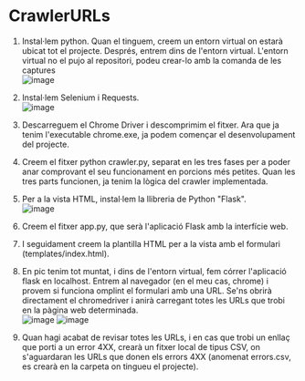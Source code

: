 # CrawlerURLs
1. Instal·lem python. Quan el tinguem, creem un entorn virtual on estarà ubicat tot el projecte. Després, entrem dins de l'entorn virtual. L'entorn virtual no el pujo al repositori, podeu crear-lo amb la comanda de les captures <br/>
   ![image](https://github.com/user-attachments/assets/3fd2328d-c6ac-4478-b1d5-9a67bd58950b)

2. Instal·lem Selenium i Requests. <br/>
   ![image](https://github.com/user-attachments/assets/66c3ef92-1798-4a27-a63e-003c8c2d7feb)

3. Descarreguem el Chrome Driver i descomprimim el fitxer. Ara que ja tenim l'executable chrome.exe, ja podem començar el desenvolupament del projecte.
   
4. Creem el fitxer python crawler.py, separat en les tres fases per a poder anar comprovant el seu funcionament en porcions més petites. Quan les tres parts funcionen, ja tenim la lògica del crawler implementada.

5. Per a la vista HTML, instal·lem la llibreria de Python "Flask". <br/>
   ![image](https://github.com/user-attachments/assets/64da97a5-be30-47f5-9eae-6ae9aa490119)

6. Creem el fitxer app.py, que serà l'aplicació Flask amb la interfície web.

7. I seguidament creem la plantilla HTML per a la vista amb el formulari (templates/index.html).

8. En pic tenim tot muntat, i dins de l'entorn virtual, fem córrer l'aplicació flask en localhost. Entrem al navegador (en el meu cas, chrome) i provem si funciona omplint el formulari amb una URL. Se'ns obrirà directament el chromedriver i anirà carregant totes les URLs que trobi en la pàgina web determinada. <br/>
   ![image](https://github.com/user-attachments/assets/3b2a27a6-ce7c-4eab-a617-a9375a45a199)
   ![image](https://github.com/user-attachments/assets/33701ae9-ed24-4819-95db-fdb873d60111)
   
10. Quan hagi acabat de revisar totes les URLs, i en cas que trobi un enllaç que porti a un error 4XX, crearà un fitxer local de tipus CSV, on s'aguardaran les URLs que donen els errors 4XX (anomenat errors.csv, es crearà en la carpeta on tingueu el projecte).
